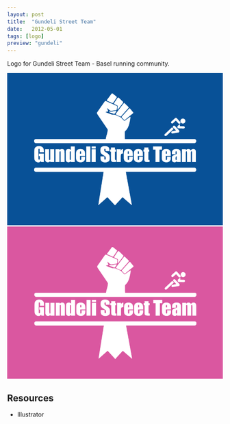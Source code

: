 ```yaml
---
layout: post
title:  "Gundeli Street Team"
date:   2012-05-01
tags: [logo]
preview: "gundeli"
---
```


Logo for Gundeli Street Team - Basel running community.

![Gundeli Street Team](/img/posts/media/GST-Man.png)
![Gundeli Street Team](/img/posts/media/GST-Woman.png)

## Resources
- Illustrator
